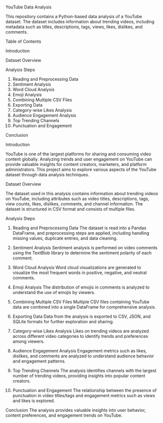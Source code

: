 YouTube Data Analysis

This repository contains a Python-based data analysis of a YouTube dataset. The dataset includes information about trending videos, including metadata such as titles, descriptions, tags, views, likes, dislikes, and comments.

Table of Contents

Introduction

Dataset Overview

Analysis Steps

1. Reading and Preprocessing Data
2. Sentiment Analysis
3. Word Cloud Analysis
4. Emoji Analysis
5. Combining Multiple CSV Files
6. Exporting Data
7. Category-wise Likes Analysis
8. Audience Engagement Analysis
9. Top Trending Channels
10. Punctuation and Engagement

Conclusion

Introduction

YouTube is one of the largest platforms for sharing and consuming video content globally. Analyzing trends and user engagement on YouTube can provide valuable insights for content creators, marketers, and platform administrators. This project aims to explore various aspects of the YouTube dataset through data analysis techniques.

Dataset Overview

The dataset used in this analysis contains information about trending videos on YouTube, including attributes such as video titles, descriptions, tags, view counts, likes, dislikes, comments, and channel information. The dataset is structured in CSV format and consists of multiple files.

Analysis Steps

1. Reading and Preprocessing Data
The dataset is read into a Pandas DataFrame, and preprocessing steps are applied, including handling missing values, duplicate entries, and data cleaning.

2. Sentiment Analysis
Sentiment analysis is performed on video comments using the TextBlob library to determine the sentiment polarity of each comment.

3. Word Cloud Analysis
Word cloud visualizations are generated to visualize the most frequent words in positive, negative, and neutral comments.

4. Emoji Analysis
The distribution of emojis in comments is analyzed to understand the use of emojis by viewers.

5. Combining Multiple CSV Files
Multiple CSV files containing YouTube data are combined into a single DataFrame for comprehensive analysis.

6. Exporting Data
Data from the analysis is exported to CSV, JSON, and SQLite formats for further exploration and sharing.

7. Category-wise Likes Analysis
Likes on trending videos are analyzed across different video categories to identify trends and preferences among viewers.

8. Audience Engagement Analysis
Engagement metrics such as likes, dislikes, and comments are analyzed to understand audience behavior and engagement patterns.

9. Top Trending Channels
The analysis identifies channels with the largest number of trending videos, providing insights into popular content creators.

10. Punctuation and Engagement
The relationship between the presence of punctuation in video titles/tags and engagement metrics such as views and likes is explored.

Conclusion
The analysis provides valuable insights into user behavior, content preferences, and engagement trends on YouTube.
